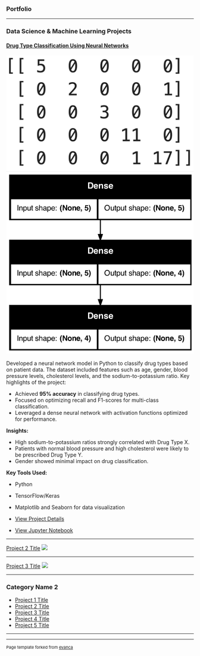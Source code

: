 ### **Portfolio**

---

### Data Science & Machine Learning Projects

#### [Drug Type Classification Using Neural Networks](./project-drug-classification/project-details.md)
<img src="images/confusion_matrix.png" alt="Confusion Matrix Thumbnail"/>
<img src="images/model_architecture.png" alt="Model Architecture" />


Developed a neural network model in Python to classify drug types based on patient data. The dataset included features such as age, gender, blood pressure levels, cholesterol levels, and the sodium-to-potassium ratio. Key highlights of the project:

- Achieved **95% accuracy** in classifying drug types.
- Focused on optimizing recall and F1-scores for multi-class classification.
- Leveraged a dense neural network with activation functions optimized for performance.

**Insights:**
- High sodium-to-potassium ratios strongly correlated with Drug Type X.
- Patients with normal blood pressure and high cholesterol were likely to be prescribed Drug Type Y.
- Gender showed minimal impact on drug classification.

**Key Tools Used:**
- Python
- TensorFlow/Keras
- Matplotlib and Seaborn for data visualization

- [View Project Details](./project-drug-classification/project-details.md)
- [View Jupyter Notebook](./project-drug-classification/project-drug-classification.html)

---
[Project 2 Title](/pdf/sample_presentation.pdf)
<img src="images/dummy_thumbnail.jpg?raw=true"/>

---
[Project 3 Title](http://example.com/)
<img src="images/dummy_thumbnail.jpg?raw=true"/>

---
 
### Category Name 2

- [Project 1 Title](http://example.com/)
- [Project 2 Title](http://example.com/)
- [Project 3 Title](http://example.com/)
- [Project 4 Title](http://example.com/)
- [Project 5 Title](http://example.com/)

---




---
<p style="font-size:11px">Page template forked from <a href="https://github.com/evanca/quick-portfolio">evanca</a></p>
<!-- Remove above link if you don't want to attibute -->
